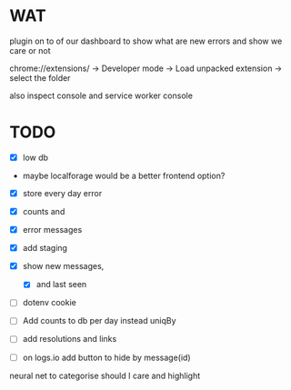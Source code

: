 # WAT
plugin on to of our dashboard to show what are new errors
and show we care or not

chrome://extensions/ -> Developer mode -> Load unpacked extension -> select the folder

also inspect console
and service worker console

# TODO
- [X] low db
- maybe localforage would be a better frontend option?

- [X] store every day error 
- [X] counts and 
- [X] error messages
- [X] add staging
- [X] show new messages,
    - [X] and last seen

- [ ] dotenv
   cookie

- [ ] Add counts to db per day instead uniqBy 

- [ ] add resolutions and links
- [ ] on logs.io add button to hide by message(id)

neural net to categorise should I care and highlight
